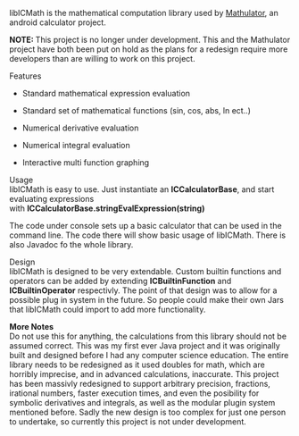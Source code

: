 <p>libICMath is the mathematical computation&nbsp;library used by <a href="https://github.com/EanLombardo/Mathulator">Mathulator</a>, an android calculator project.</p>

<p><strong>NOTE:&nbsp;</strong>This project is no longer under development. This and the Mathulator project have both been put on hold as the plans for a redesign require more developers than are willing to work on this project.</p>

<p>Features</p>

<ul>
	<li>
	<p>Standard mathematical expression evaluation</p>
	</li>
	<li>
	<p>Standard set of mathematical functions (sin, cos, abs, ln ect..)</p>
	</li>
	<li>
	<p>Numerical derivative evaluation</p>
	</li>
	<li>
	<p>Numerical integral evaluation</p>
	</li>
	<li>
	<p>Interactive multi function graphing</p>
	</li>
</ul>

<p>Usage<br />
libICMath is easy to use. Just instantiate an&nbsp;<strong>ICCalculatorBase</strong>, and start evaluating expressions with&nbsp;<strong>ICCalculatorBase.stringEvalExpression(string)</strong></p>

<p>The code under console sets up a basic calculator that can be used in the command line. The code there will show basic usage of libICMath. There is also Javadoc fo the whole library.<strong>&nbsp;</strong></p>

<p>Design<br />
libICMath is designed to be very extendable. Custom builtin functions and operators can be added by extending <strong>ICBuiltinFunction</strong> and <strong>ICBuiltinOperator</strong> respectivly. The point of that design was to allow for a possible plug in system in the future. So people could make their own Jars that libICMath could import to add more functionality.</p>

<p><strong>More Notes</strong><br />
Do not use this for anything, the calculations from this library should not be assumed correct. This was my first ever Java project and it was originally built and designed before I had any computer science education. The entire library needs to be redesigned as it used doubles for math, which are horribly imprecise, and in advanced&nbsp;calculations, inaccurate. This project has been massivly redesigned to support arbitrary precision, fractions, irational numbers, faster execution times, and even the posibility for symbolic derivatives and integrals, as well as the modular plugin system mentioned before. Sadly the new design is too complex for just one person to undertake, so currently this project is not under development.</p>
